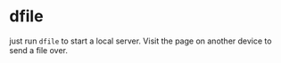 # dfile

just run `dfile` to start a local server. Visit the page on another device to send a file over.
